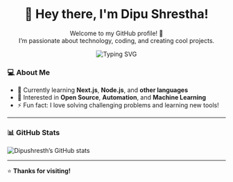 <div align="center">

# 👋 Hey there, I'm Dipu Shrestha!

Welcome to my GitHub profile! 🚀  
I’m passionate about technology, coding, and creating cool projects.

![Typing SVG](https://readme-typing-svg.demolab.com?font=Fira+Code&weight=600&size=28&pause=1000&color=00FF00&center=true&vCenter=true&width=500&lines=Frontend+Developer;React+Developer;Web+Designer)


</div>


### 💻 About Me
- 🌱 Currently learning **Next.js**, **Node.js**, and **other languages**
- 🧠 Interested in **Open Source**, **Automation**, and **Machine Learning**
- ⚡ Fun fact: I love solving challenging problems and learning new tools!

---


### 📊 GitHub Stats
![Dipushresth’s GitHub stats](https://github-readme-stats.vercel.app/api?username=Dipushresth&show_icons=true&theme=tokyonight)

---

⭐ **Thanks for visiting!**





